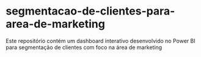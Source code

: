 # segmentacao-de-clientes-para-area-de-marketing
Este repositório contém um dashboard interativo desenvolvido no Power BI para segmentação de clientes com foco na área de marketing
